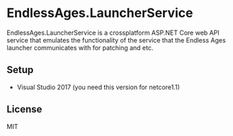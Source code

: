 # EndlessAges.LauncherService

EndlessAges.LauncherService is a crossplatform ASP.NET Core web API service that emulates the functionality of the service that the Endless Ages launcher communicates with for patching and etc.

## Setup

* Visual Studio 2017 (you need this version for netcore1.1)

## License

MIT
